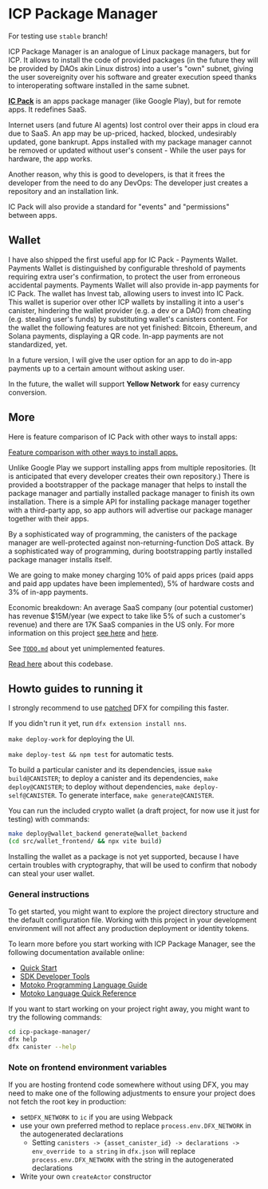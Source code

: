 # ICP Package Manager

For testing use `stable` branch!

ICP Package Manager is an analogue of Linux package managers, but for ICP. It allows to install the code of provided packages (in the future they will be provided by DAOs akin Linux distros) into a user's "own" subnet, giving the user sovereignity over his software and greater execution speed thanks to interoperating software installed in the same subnet.

[**IC Pack**](https://docs.package-manager.com) is an apps package manager (like Google Play), but for remote apps. It redefines SaaS.

Internet users (and future AI agents) lost control over their apps in cloud era due to SaaS. An app may be up-priced, hacked, blocked, undesirably updated, gone bankrupt. Apps installed with my package manager cannot be removed or updated without user's consent - While the user pays for hardware, the app works.

Another reason, why this is good to developers, is that it frees the developer from the need to do any DevOps: The developer just creates a repository and an installation link.

IC Pack will also provide a standard for "events" and "permissions" between apps.

## Wallet

I have also shipped the first useful app for IC Pack - Payments Wallet. Payments Wallet is distinguished by configurable threshold of payments requiring extra user's confirmation, to protect the user from erroneous accidental payments. Payments Wallet will also provide in-app payments for IC Pack. The wallet has Invest tab, allowing users to invest into IC Pack. This wallet is superior over other ICP wallets by installing it into a user's canister, hindering the wallet provider (e.g. a dev or a DAO) from cheating (e.g. stealing user's funds) by substituting wallet's canisters content. For the wallet the following features are not yet finished: Bitcoin, Ethereum, and Solana payments, displaying a QR code. In-app payments are not standardized, yet.

In a future version, I will give the user option for an app to do in-app payments up to a certain amount without asking user.

In the future, the wallet will support **Yellow Network** for easy currency conversion.

## More

Here is feature comparison of IC Pack with other ways to install apps:

[Feature comparison with other ways to install apps.](https://docs.package-manager.com/features-comparison/)

Unlike Google Play we support installing apps from multiple repositories. (It is anticipated that every developer creates their own repository.) There is provided a bootstrapper of the package manager that helps to install the package manager and partially installed package manager to finish its own installation. There is a simple API for installing package manager together with a third-party app, so app authors will advertise our package manager together with their apps.

By a sophisticated way of programming, the canisters of the package manager are well-protected against non-returning-function DoS attack. By a sophisticated way of programming, during bootstrapping partly installed package manager installs itself.

We are going to make money charging 10% of paid apps prices (paid apps and paid app updates have been implemented), 5% of hardware costs and 3% of in-app payments.

Economic breakdown: An average SaaS company (our potential customer) has revenue $15M/year (we expect to take like 5% of such a customer's revenue) and there are 17K SaaS companies in the US only.
For more information on this project [see here](https://dev.package-manager.com) and [here](https://docs.package-manager.com).

See [`TODO.md`](TODO.md) about yet unimplemented features.

[Read here](https://chatgpt.com/s/cd_684b24efcc20819190b4b7ddf9df132d) about this codebase.

## Howto guides to running it

I strongly recommend to use [patched](https://github.com/dfinity/sdk/pull/4083) DFX for compiling this faster.

If you didn't run it yet, run `dfx extension install nns`.

`make deploy-work` for deploying the UI.

`make deploy-test && npm test` for automatic tests.

To build a particular canister and its dependencies, issue `make build@CANISTER`; to deploy a canister and its dependencies, `make deploy@CANISTER`; to deploy without dependencies, `make deploy-self@CANISTER`. To generate interface, `make generate@CANISTER`.

You can run the included crypto wallet (a draft project, for now use it just for testing) with commands:
```sh
make deploy@wallet_backend generate@wallet_backend
(cd src/wallet_frontend/ && npx vite build)
```

Installing the wallet as a package is not yet supported, because I have certain troubles with cryptography,
that will be used to confirm that nobody can steal your user wallet.

### General instructions

To get started, you might want to explore the project directory structure and the default configuration file. Working with this project in your development environment will not affect any production deployment or identity tokens.

To learn more before you start working with ICP Package Manager, see the following documentation available online:

- [Quick Start](https://internetcomputer.org/docs/current/developer-docs/setup/deploy-locally)
- [SDK Developer Tools](https://internetcomputer.org/docs/current/developer-docs/setup/install)
- [Motoko Programming Language Guide](https://internetcomputer.org/docs/current/motoko/main/motoko)
- [Motoko Language Quick Reference](https://internetcomputer.org/docs/current/motoko/main/language-manual)

If you want to start working on your project right away, you might want to try the following commands:

```bash
cd icp-package-manager/
dfx help
dfx canister --help
```

### Note on frontend environment variables

If you are hosting frontend code somewhere without using DFX, you may need to make one of the following adjustments to ensure your project does not fetch the root key in production:

- set`DFX_NETWORK` to `ic` if you are using Webpack
- use your own preferred method to replace `process.env.DFX_NETWORK` in the autogenerated declarations
  - Setting `canisters -> {asset_canister_id} -> declarations -> env_override to a string` in `dfx.json` will replace `process.env.DFX_NETWORK` with the string in the autogenerated declarations
- Write your own `createActor` constructor
